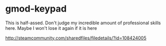 gmod-keypad
===========

This is half-assed. Don't judge my incredible amount of professional skills here.
Maybe I won't lose it again if it is here

http://steamcommunity.com/sharedfiles/filedetails/?id=108424005
